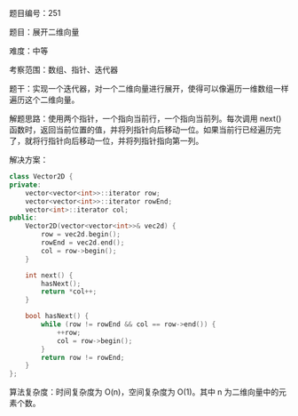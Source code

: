 题目编号：251

题目：展开二维向量

难度：中等

考察范围：数组、指针、迭代器

题干：实现一个迭代器，对一个二维向量进行展开，使得可以像遍历一维数组一样遍历这个二维向量。

解题思路：使用两个指针，一个指向当前行，一个指向当前列。每次调用 next() 函数时，返回当前位置的值，并将列指针向后移动一位。如果当前行已经遍历完了，就将行指针向后移动一位，并将列指针指向第一列。

解决方案：

```cpp
class Vector2D {
private:
    vector<vector<int>>::iterator row;
    vector<vector<int>>::iterator rowEnd;
    vector<int>::iterator col;
public:
    Vector2D(vector<vector<int>>& vec2d) {
        row = vec2d.begin();
        rowEnd = vec2d.end();
        col = row->begin();
    }

    int next() {
        hasNext();
        return *col++;
    }

    bool hasNext() {
        while (row != rowEnd && col == row->end()) {
            ++row;
            col = row->begin();
        }
        return row != rowEnd;
    }
};
```

算法复杂度：时间复杂度为 O(n)，空间复杂度为 O(1)。其中 n 为二维向量中的元素个数。